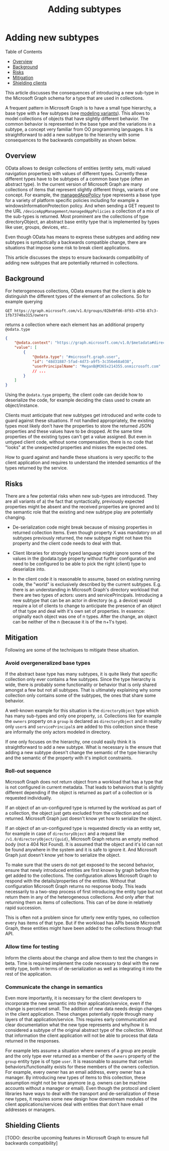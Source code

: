 ﻿---
title: Adding subtypes
owner: chrispre
---

# Adding new subtypes

Table of Contents

- [Overview](#overview)
- [Background](#background)
- [Risks](#risks)
- [Mitigation](#mitigation)
- [Shielding clients](#shielding-clients)

This article discusses the consequences of introducing a new sub-type in the Microsoft Graph schema for a type that are used in collections.

A frequent pattern in Microsoft Graph is to have a small type hierarchy, a base type with a few subtypes (see [modeling variants](Modeling-variants)). This allows to model collections of objects that have slightly different behavior. The common behavior is represented in the base type and the variations in a subtype, a concept very familiar from OO programming languages. It is straightforward to add a new subtype to the hierarchy with some consequences to the backwards compatibility as shown below.

## Overview

OData allows to design collections of entities (entity sets, multi valued navigation properties) with values of different types. Currently these different types have to be subtypes of a common base type (often an abstract type). In the current version of Microsoft Graph are many collections of items that represent slightly different things, variants of one concept. For example, the [managedAppPolicy](https://docs.microsoft.com/en-us/graph/api/resources/intune-mam-managedapppolicy?view=graph-rest-1.0) type represents a base type for a variety of platform specific policies including for example a windowsInformationProtection policy. And when sending a GET request to the URL `/deviceAppManagement/managedAppPolicies` a collection of a mix of the sub-types is returned.
Most prominent are the collections of type directoryObject, an abstract base entity type that is implemented by types like user, groups, devices, etc..

Even though OData has means to express these subtypes and adding new subtypes is syntactically a backwards compatible change, there are situations that impose some risk to break client applications.

This article discusses the steps to ensure backwards compatibility of adding new subtypes that are potentially returned in collections.

## Background

For heterogeneous collections, OData ensures that the client is able to distinguish the different types of the element of an collections. So for example querying

```HTTP
GET https://graph.microsoft.com/v1.0/groups/02bd9fd6-8f93-4758-87c3-1fb73740a315/owners
```

returns a collection where each element has an additional property `@odata.type`

```JSON
{
    "@odata.context": "https://graph.microsoft.com/v1.0/$metadata#directoryObjects",
    "value": [
        {
            "@odata.type": "#microsoft.graph.user",
            "id": "48d31887-5fad-4d73-a9f5-3c356e68a038",
            "userPrincipalName": "MeganB@M365x214355.onmicrosoft.com"
            // ...
        }
    ]
}
```

Using the `@odata.type` property, the client code can decide how to deserialize the code, for example deciding the class used to create an object/instance.

Clients must anticipate that new subtypes get introduced and write code to guard against these situations. If not handled appropriately, the existing types most likely don't have the properties to store the returned JSON properties and these values have to be dropped. At the same time properties of the existing types can't get a value assigned. But even in untyped client code, without some compensation, there is no code that "looks" at the unexpected properties and misses the expected ones.

How to guard against and handle these situations is very specific to the client application and requires to understand the intended semantics of the types returned by the service.

## Risks

There are a few potential risks when new sub-types are introduced. They are all variants of a) the fact that syntactically, previously expected properties might be absent and the received properties are ignored and b) the semantic role that the existing and new subtype play are potentially changing.

- De-serialization code might break because of missing properties in returned collection items. Even though property X was mandatory on all subtypes previously returned, the new subtype might not have this property and the client code needs to deal with that.

- Client libraries for strongly typed language might ignore some of the values in the @odata.type property without further configuration and need to be configured to be able to pick the right (client) type to deserialize into.

- In the client code it is reasonable to assume, based on existing running code, the "world" is exclusively described by the current subtypes. E.g. there is an understanding in Microsoft Graph's directory workload that there are two types of actors: users and servicePrincipals. Introducing a new subtype that can be an actor in directory (e.g. a device) would require a lot of clients to change to anticipate the presence of an object of that type and deal with it's own set of properties. In essence: originally each object was one of n types. After the change, an object can be neither of the n (because it is of the n+1's type).

## Mitigation

Following are some of the techniques to mitigate these situation.

### Avoid overgeneralized base types

If the abstract base type has many subtypes, it is quite likely that specific collection only ever contains a few subtypes. Since the type hierarchy is wide, there is probably some functionality or behavior that is only shared amongst a few but not all subtypes. That is ultimately explaining why some collection only contains some of the subtypes, the ones that share some behavior.

A well-known example for this situation is the `directoryObject` type which has many sub-types and only one property, `id`. Collections like for example the `owners` property on a `group` is declared as `directoryObject` and in reality only `user`s and `servicePrincipal`s are added to this collection since these are informally the only actors modeled in directory.

If one only focuses on the hierarchy, one could easily think it is straightforward to add a new subtype. What is necessary is the ensure that adding a new subtype doesn't change the semantic of the type hierarchy and the semantic of the property with it's implicit constraints.

### Roll-out sequence

Microsoft Graph does not return object from a workload that has a type that is not configured in current metadata. That leads to behaviors that is slightly different depending if the object is returned as part of a collection or is requested individually.

If an object of an un-configured type is returned by the workload as part of a collection, the object just gets excluded from the collection and not returned. Microsoft Graph just doesn't know yet how to serialize the object.

If an object of an un-configured type is requested directly via an entity set, for example in case of `directoryObject` and a request like `/v1.0/directoryObject/{guid}`, Microsoft Graph returns an empty method body (not a 404 Not Found). It is assumed that the object and it's Id can not be found anywhere in the system and it is safe to ignore it. And Microsoft Graph just doesn't know yet how to serialize the object.

To make sure that the users do not get exposed to the second behavior, ensure that newly introduced entities are first known by graph before they get added to the collections.
The configuration allows Microsoft Graph to respond with the details/properties of the entities. Without that configuration Microsoft Graph returns no response body.
This leads necessarily to a two-step process of first introducing the entity type but not return them in any of the heterogeneous collections. And only after that returning them as items of collections. This can of be done in relatively rapid succession.

This is often not a problem since for utterly new entity types, no collection every has items of that type. But if the workload has APIs beside Microsoft Graph, these entities might have been added to the collections through that API.

### Allow time for testing

Inform the clients about the change and allow them to test the changes in beta. Time is required implement the code necessary to deal with the new entity type, both in terms of de-serialization as well as integrating it into the rest of the application.

### Communicate the change in semantics

Even more importantly, it is necessary for the client developers to incorporate the new semantic into their application/service, even if the change is perceived small. The addition of new data needs design changes in the client application. These changes potentially ripple through many layers of that application/service. This requires early communication and clear documentation what the new type represents and why/how it is considered a subtype of the original abstract type of the collection. Without that information the client application will not be able to process that data returned in the responses.

For example lets assume a situation where owners of a group are people and the only type ever returned as a member of the `owners` property of the `group` entity type is of type `user`. It is reasonable to assume that certain behaviors/functionality exists for these members of the owners collection. For example, every owner has an email address, every owner has a manager. By introducing new types of items to this collection, these assumption might not be true anymore (e.g. owners can be machine accounts without a manager or email). Even though the protocol and client libraries have ways to deal with the transport and de-serialization of these new types, it requires some new design how downstream modules of the client applications/services deal with entities that don't have email addresses or managers.

## Shielding Clients

[TODO: describe upcoming features in Microsoft Graph to ensure full backwards compatibility]
